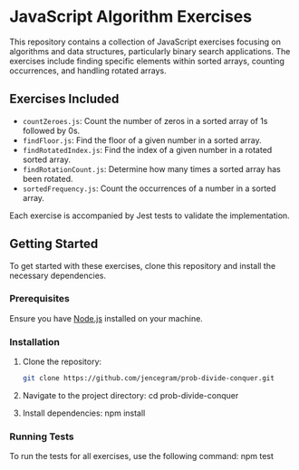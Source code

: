 # JavaScript Algorithm Exercises

This repository contains a collection of JavaScript exercises focusing on algorithms and data structures, particularly binary search applications. The exercises include finding specific elements within sorted arrays, counting occurrences, and handling rotated arrays.

## Exercises Included

- `countZeroes.js`: Count the number of zeros in a sorted array of 1s followed by 0s.
- `findFloor.js`: Find the floor of a given number in a sorted array.
- `findRotatedIndex.js`: Find the index of a given number in a rotated sorted array.
- `findRotationCount.js`: Determine how many times a sorted array has been rotated.
- `sortedFrequency.js`: Count the occurrences of a number in a sorted array.

Each exercise is accompanied by Jest tests to validate the implementation.

## Getting Started

To get started with these exercises, clone this repository and install the necessary dependencies.

### Prerequisites

Ensure you have [Node.js](https://nodejs.org/) installed on your machine.

### Installation

1. Clone the repository:
   ```sh
   git clone https://github.com/jencegram/prob-divide-conquer.git

2. Navigate to the project directory:
cd prob-divide-conquer

3. Install dependencies:
npm install

### Running Tests
To run the tests for all exercises, use the following command:
npm test

